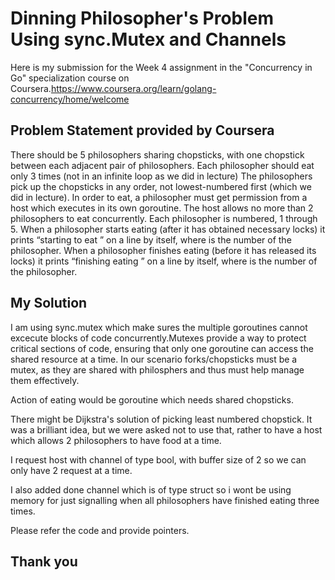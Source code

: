 # Dinning Philosopher's Problem Using sync.Mutex and Channels

Here is my submission for the Week 4 assignment in the "Concurrency in Go" specialization course on Coursera.https://www.coursera.org/learn/golang-concurrency/home/welcome

## Problem Statement provided by Coursera

There should be 5 philosophers sharing chopsticks, with one chopstick between each adjacent pair of philosophers.
Each philosopher should eat only 3 times (not in an infinite loop as we did in lecture)
The philosophers pick up the chopsticks in any order, not lowest-numbered first (which we did in lecture).
In order to eat, a philosopher must get permission from a host which executes in its own goroutine.
The host allows no more than 2 philosophers to eat concurrently.
Each philosopher is numbered, 1 through 5.
When a philosopher starts eating (after it has obtained necessary locks) it prints “starting to eat ” on a line by itself, where is the number of the philosopher.
When a philosopher finishes eating (before it has released its locks) it prints “finishing eating ” on a line by itself, where is the number of the philosopher.

## My Solution
I am using sync.mutex which make sures the multiple goroutines cannot excecute blocks of code concurrently.Mutexes provide a way to protect critical sections of code, ensuring that only one goroutine can access the shared resource at a time. In our scenario forks/chopsticks must be a mutex, as they are shared with philosphers and thus must help manage them effectively.

Action of eating would be goroutine which needs shared chopsticks.

There might be Dijkstra's solution of picking least numbered chopstick. It was a brilliant idea, but we were asked not to use that, rather to have a host which allows 2 philosophers to have food at a time.

I request host with channel of type bool, with buffer size of 2 so we can only have 2 request at a time.

I also added done channel which is of type struct so i wont be using memory for just signalling when all philosophers have finished eating three times.

Please refer the code and provide pointers.

## Thank you